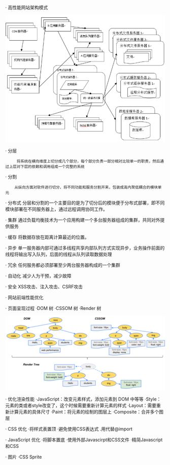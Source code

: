 · 高性能网站架构模式



![image](https://github.com/candice1026016546/Speeding-Up-Your-Web-Site/blob/master/structure.png)



   · 分层
         
         将系统在横向维度上切分成几个部分，每个部分负责一部分相对比较单一的职责，然后通过上层对下层的依赖和调用组成一个完整的系统
   
   · 分割
   
        从纵向方面对软件进行切分，将不同功能和服务分割开来，包装成高内聚低耦合的模块单元
    
   · 分布式
        分层和分割的一个主要目的是为了切分后的模块便于分布式部署，即不同模块部署在不同服务器上，通过远程调用协同工作。
    
   · 集群
        通过负载均衡技术为一个应用构建一个多台服务器组成的集群，共同对外提供服务
    
   · 缓存
        将数据存放在距离计算最近的位置。
    
   · 异步
        单一服务器内部可通过多线程共享内部队列方式实现异步，业务操作前面的线程将输出写入队列，后面的线程从队列读取数据处理
    
   · 冗余
        任何服务都必须部署至少两台服务器构成的一个集群
    
   · 自动化
        减少人为干预，减少故障
    
   · 安全
       XSS攻击、注入攻击、CSRF攻击
        

· 网站前端性能优化
    
   · 页面呈现过程
     ·DOM 树
     ·CSSOM 树
     ·Render 树

![image](https://github.com/candice1026016546/Speeding-Up-Your-Web-Site/blob/master/DOM.jpg)    

   · 优化渲染性能
         ·JavaScript：改变元素样式，添加元素到 DOM 中等等
         ·Style：元素的类或者style改变了，这个时候需要重新计算元素的样式
         ·Layout：需要重新计算元素的具体尺寸 
         ·Paint：将元素的绘制的图层上
         ·Composite：合并多个图层
    
    
   · CSS 优化
        ·将样式表置顶
        ·避免使用CSS表达式
        .用<link>代替@import
        
   · JavaScript 优化
        ·将脚本置底
        ·使用外部Javascirpt和CSS文件
        ·精简Javascript和CSS
        
   · 图片
        ·CSS Sprite
        
        



